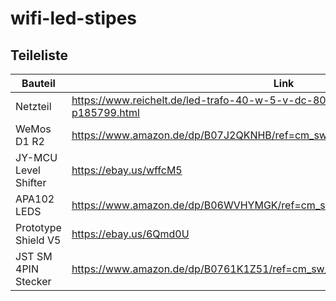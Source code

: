 # wifi-led-stipes

## Teileliste

| Bauteil              | Link                                                                           |
| -------------------- | ------------------------------------------------------------------------------ |
| Netzteil             | https://www.reichelt.de/led-trafo-40-w-5-v-dc-8000-ma-mw-lpv-60-5-p185799.html |
| WeMos D1 R2          | https://www.amazon.de/dp/B07J2QKNHB/ref=cm_sw_em_r_mt_dp_U_zVdQEbXQN7WFV       |
| JY-MCU Level Shifter | https://ebay.us/wffcM5                                                         |
| APA102 LEDS          | https://www.amazon.de/dp/B06WVHYMGK/ref=cm_sw_em_r_mt_dp_U_8ATQEb717CY37       |
| Prototype Shield V5  | https://ebay.us/6Qmd0U                                                         |
| JST SM 4PIN Stecker  | https://www.amazon.de/dp/B0761K1Z51/ref=cm_sw_em_r_mt_dp_U_t5eQEbCNN5PJN       |
